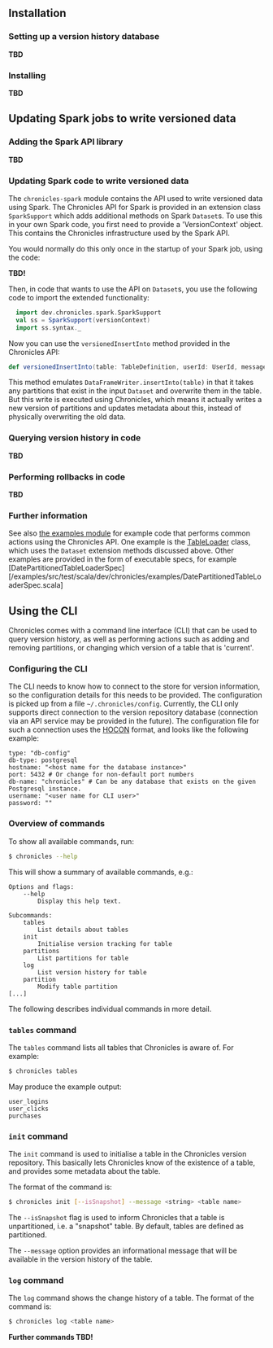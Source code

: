 ## Installation

### Setting up a version history database

**TBD**

### Installing

**TBD**

## Updating Spark jobs to write versioned data

### Adding the Spark API library

**TBD**

### Updating Spark code to write versioned data

The `chronicles-spark` module contains the API used to write versioned data using Spark.
The Chronicles API for Spark is provided in an extension class `SparkSupport` which adds additional methods on Spark `Dataset`s.
To use this in your own Spark code, you first need to provide a 'VersionContext' object.
This contains the Chronicles infrastructure used by the Spark API.

You would normally do this only once in the startup of your Spark job, using the code:

**TBD!**

Then, in code that wants to use the API on `Dataset`s, you use the following code to import the extended functionality:

```scala
  import dev.chronicles.spark.SparkSupport
  val ss = SparkSupport(versionContext)
  import ss.syntax._
```

Now you can use the `versionedInsertInto` method provided in the Chronicles API:

```scala
def versionedInsertInto(table: TableDefinition, userId: UserId, message: String): (TableVersion, TableChanges)
```

This method emulates `DataFrameWriter.insertInto(table)` in that it takes any partitions that exist in the input `Dataset` and overwrite them in the table.
But this write is executed using Chronicles, which means it actually writes a new version of partitions and updates metadata about this, instead of physically overwriting the old data.

### Querying version history in code

**TBD**

### Performing rollbacks in code

**TBD**

### Further information

See also [the examples module](/examples) for example code that performs common actions using the Chronicles API.
One example is the [TableLoader](/examples/src/main/scala/dev/chronicles/examples/TableLoader.scala) class, which uses the `Dataset` extension methods discussed above.
Other examples are provided in the form of executable specs, for example [DatePartitionedTableLoaderSpec][/examples/src/test/scala/dev/chronicles/examples/DatePartitionedTableLoaderSpec.scala]

## Using the CLI

Chronicles comes with a command line interface (CLI) that can be used to query version history, as well as performing actions such as adding and removing partitions, or changing which version of a table that is 'current'.

### Configuring the CLI

The CLI needs to know how to connect to the store for version information, so the configuration details for this needs to be provided.
The configuration is picked up from a file `~/.chronicles/config`.
Currently, the CLI only supports direct connection to the version repository database (connection via an API service may be provided in the future).
The configuration file for such a connection uses the [HOCON](https://github.com/lightbend/config/blob/master/HOCON.md) format, and looks like the following example:

```hocon
type: "db-config"
db-type: postgresql
hostname: "<host name for the database instance>"
port: 5432 # Or change for non-default port numbers
db-name: "chronicles" # Can be any database that exists on the given Postgresql instance.
username: "<user name for CLI user>"
password: ""
```

### Overview of commands

To show all available commands, run:

```bash
$ chronicles --help
```

This will show a summary of available commands, e.g.:

```
Options and flags:
    --help
        Display this help text.

Subcommands:
    tables
        List details about tables
    init
        Initialise version tracking for table
    partitions
        List partitions for table
    log
        List version history for table
    partition
        Modify table partition
[...]
```

The following describes individual commands in more detail.

### `tables` command

The `tables` command lists all tables that Chronicles is aware of. For example:

```bash
$ chronicles tables
```

May produce the example output:

```
user_logins
user_clicks
purchases
```

### `init` command

The `init` command is used to initialise a table in the Chronicles version repository.
This basically lets Chronicles know of the existence of a table, and provides some metadata about the table.

The format of the command is:

```bash
$ chronicles init [--isSnapshot] --message <string> <table name>
```

The `--isSnapshot` flag is used to inform Chronicles that a table is unpartitioned, i.e. a "snapshot" table.
By default, tables are defined as partitioned.

The `--message` option provides an informational message that will be available in the version history of the table.

### `log` command

The `log` command shows the change history of a table.
The format of the command is:

```bash
$ chronicles log <table name>
```

**Further commands TBD!**
